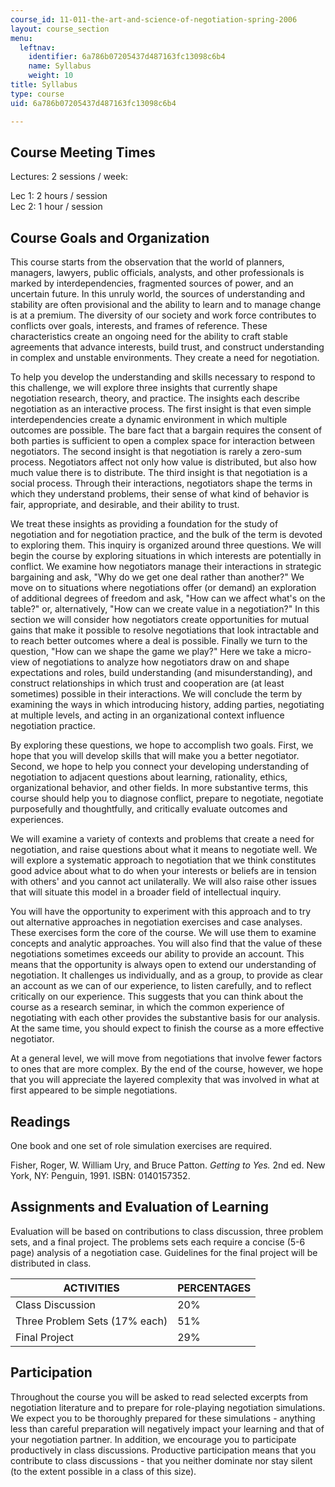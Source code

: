 ```yaml
---
course_id: 11-011-the-art-and-science-of-negotiation-spring-2006
layout: course_section
menu:
  leftnav:
    identifier: 6a786b07205437d487163fc13098c6b4
    name: Syllabus
    weight: 10
title: Syllabus
type: course
uid: 6a786b07205437d487163fc13098c6b4

---
```


Course Meeting Times
--------------------

Lectures: 2 sessions / week:

Lec 1: 2 hours / session  
Lec 2: 1 hour / session

Course Goals and Organization
-----------------------------

This course starts from the observation that the world of planners, managers, lawyers, public officials, analysts, and other professionals is marked by interdependencies, fragmented sources of power, and an uncertain future. In this unruly world, the sources of understanding and stability are often provisional and the ability to learn and to manage change is at a premium. The diversity of our society and work force contributes to conflicts over goals, interests, and frames of reference. These characteristics create an ongoing need for the ability to craft stable agreements that advance interests, build trust, and construct understanding in complex and unstable environments. They create a need for negotiation.

To help you develop the understanding and skills necessary to respond to this challenge, we will explore three insights that currently shape negotiation research, theory, and practice. The insights each describe negotiation as an interactive process. The first insight is that even simple interdependencies create a dynamic environment in which multiple outcomes are possible. The bare fact that a bargain requires the consent of both parties is sufficient to open a complex space for interaction between negotiators. The second insight is that negotiation is rarely a zero-sum process. Negotiators affect not only how value is distributed, but also how much value there is to distribute. The third insight is that negotiation is a social process. Through their interactions, negotiators shape the terms in which they understand problems, their sense of what kind of behavior is fair, appropriate, and desirable, and their ability to trust.

We treat these insights as providing a foundation for the study of negotiation and for negotiation practice, and the bulk of the term is devoted to exploring them. This inquiry is organized around three questions. We will begin the course by exploring situations in which interests are potentially in conflict. We examine how negotiators manage their interactions in strategic bargaining and ask, "Why do we get one deal rather than another?" We move on to situations where negotiations offer (or demand) an exploration of additional degrees of freedom and ask, "How can we affect what's on the table?" or, alternatively, "How can we create value in a negotiation?" In this section we will consider how negotiators create opportunities for mutual gains that make it possible to resolve negotiations that look intractable and to reach better outcomes where a deal is possible. Finally we turn to the question, "How can we shape the game we play?" Here we take a micro-view of negotiations to analyze how negotiators draw on and shape expectations and roles, build understanding (and misunderstanding), and construct relationships in which trust and cooperation are (at least sometimes) possible in their interactions. We will conclude the term by examining the ways in which introducing history, adding parties, negotiating at multiple levels, and acting in an organizational context influence negotiation practice.

By exploring these questions, we hope to accomplish two goals. First, we hope that you will develop skills that will make you a better negotiator. Second, we hope to help you connect your developing understanding of negotiation to adjacent questions about learning, rationality, ethics, organizational behavior, and other fields. In more substantive terms, this course should help you to diagnose conflict, prepare to negotiate, negotiate purposefully and thoughtfully, and critically evaluate outcomes and experiences.

We will examine a variety of contexts and problems that create a need for negotiation, and raise questions about what it means to negotiate well. We will explore a systematic approach to negotiation that we think constitutes good advice about what to do when your interests or beliefs are in tension with others' and you cannot act unilaterally. We will also raise other issues that will situate this model in a broader field of intellectual inquiry.

You will have the opportunity to experiment with this approach and to try out alternative approaches in negotiation exercises and case analyses. These exercises form the core of the course. We will use them to examine concepts and analytic approaches. You will also find that the value of these negotiations sometimes exceeds our ability to provide an account. This means that the opportunity is always open to extend our understanding of negotiation. It challenges us individually, and as a group, to provide as clear an account as we can of our experience, to listen carefully, and to reflect critically on our experience. This suggests that you can think about the course as a research seminar, in which the common experience of negotiating with each other provides the substantive basis for our analysis. At the same time, you should expect to finish the course as a more effective negotiator.

At a general level, we will move from negotiations that involve fewer factors to ones that are more complex. By the end of the course, however, we hope that you will appreciate the layered complexity that was involved in what at first appeared to be simple negotiations.

Readings
--------

One book and one set of role simulation exercises are required.

Fisher, Roger, W. William Ury, and Bruce Patton. _Getting to Yes._ 2nd ed. New York, NY: Penguin, 1991. ISBN: 0140157352.

Assignments and Evaluation of Learning
--------------------------------------

Evaluation will be based on contributions to class discussion, three problem sets, and a final project. The problems sets each require a concise (5-6 page) analysis of a negotiation case. Guidelines for the final project will be distributed in class.

| ACTIVITIES | PERCENTAGES |
| --- | --- |
| Class Discussion | 20% |
| Three Problem Sets (17% each) | 51% |
| Final Project | 29% 

Participation
-------------

Throughout the course you will be asked to read selected excerpts from negotiation literature and to prepare for role-playing negotiation simulations. We expect you to be thoroughly prepared for these simulations - anything less than careful preparation will negatively impact your learning and that of your negotiation partner. In addition, we encourage you to participate productively in class discussions. Productive participation means that you contribute to class discussions - that you neither dominate nor stay silent (to the extent possible in a class of this size).
